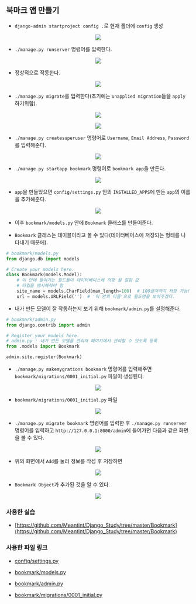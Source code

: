## 북마크 앱 만들기

- `django-admin startproject config .`로 현재 폴더에 `config` 생성

<p align="center"><kbd><img src="img/0_startproject.png"></kbd></p>

- `./manage.py runserver` 명령어를 입력한다.

<p align="center"><kbd><img src="img/1_runserver.png"></kbd></p>

- 정상적으로 작동한다.

<p align="center"><kbd><img src="img/2_success.png"></kbd></p>

- `./manage.py migrate`를 입력한다(초기에는 `unapplied migration`들을 `apply` 하기위함).

<p align="center"><kbd><img src="img/3_migrate.png"></kbd></p>

<p align="center"><kbd><img src="img/4_migrate_result.png"></kbd></p>

- `./manage.py createsuperuser` 명령어로 `Username`, `Email Address`, `Password`를 입력해준다.

<p align="center"><kbd><img src="img/5_createSuperUser.png"></kbd></p>

- `./manage.py startapp bookmark` 명령어로 `bookmark app`을 만든다.

<p align="center"><kbd><img src="img/6_make_BookmarkApp.png"></kbd></p>

- `app`을 만들었으면 `config/settings.py` 안의 `INSTALLED_APPS`에 만든 `app`의 이름을 추가해준다.

<p align="center"><kbd><img src="img/7_add_in_Installed_Apps.png"></kbd></p>

- 이후 `bookmark/models.py` 안에 `Bookmark` 클래스를 만들어준다.

- `Bookmark` 클래스는 테이블이라고 볼 수 있다(데이터베이스에 저장되는 형태를 나타내기 때문에).

```python
# bookmark/models.py
from django.db import models

# Create your models here.
class Bookmark(models.Model):
    # 이 안에 들어가는 필드들이 데이터베이스에 저장 될 컬럼 값
    # 타입을 명시해줘야 함
    site_name = models.CharField(max_length=100)  # 100글자까지 저장 가능!
    url = models.URLField('')  # '이 안의 이름'으로 필드명을 보여주겠다.
```

- 내가 만든 모델이 잘 작동하는지 보기 위해 `bookmark/admin.py`를 설정해준다.

```python
# bookmark/admin.py
from django.contrib import admin

# Register your models here.
# admin.py : 내가 만든 모델을 관리자 페이지에서 관리할 수 있도록 등록
from .models import Bookmark

admin.site.register(Bookmark)
```

- `./manage.py makemygrations bookmark` 명령어를 입력해주면 `bookmark/migrations/0001_initial.py` 파일이 생성된다.

<p align="center"><kbd><img src="img/8_makemigrations.png"></kbd></p>

- `bookmark/migrations/0001_initial.py` 파일

<p align="center"><kbd><img src="img/9_generated_file.png"></kbd></p>

- `./manage.py migrate bookmark` 명령어를 입력한 후 `./manage.py runserver` 명령어를 입력하고 `http://127.0.0.1:8000/admin`에 들어가면 다음과 같은 화면을 볼 수 있다.

<p align="center"><kbd><img src="img/11_admin_page.png"></kbd></p>

- 위의 화면에서 `Add`를 눌러 정보를 작성 후 저장하면

<p align="center"><kbd><img src="img/12_add_google_bookmark.png"></kbd></p>

- `Bookmark Object`가 추가된 것을 알 수 있다.

<p align="center"><kbd><img src="img/13_create_bookmark_image.png"></kbd></p>

### 사용한 실습
- [https://github.com/Meantint/Django_Study/tree/master/Bookmark](https://github.com/Meantint/Django_Study/tree/master/Bookmark)

### 사용한 파일 링크

- [config/settings.py](https://github.com/Meantint/Django_Study/blob/master/Bookmark/config/settings.py)

- [bookmark/models.py](https://github.com/Meantint/Django_Study/blob/master/Bookmark/bookmark/models.py)

- [bookmark/admin.py](https://github.com/Meantint/Django_Study/blob/master/Bookmark/bookmark/admin.py)

- [bookmark/migrations/0001_initial.py](https://github.com/Meantint/Django_Study/blob/master/Bookmark/bookmark/migrations/0001_initial.py)
